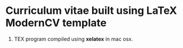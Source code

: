 Curriculum vitae built using LaTeX ModernCV template
====================================================
1. TEX program compiled using __xelatex__ in mac osx.
